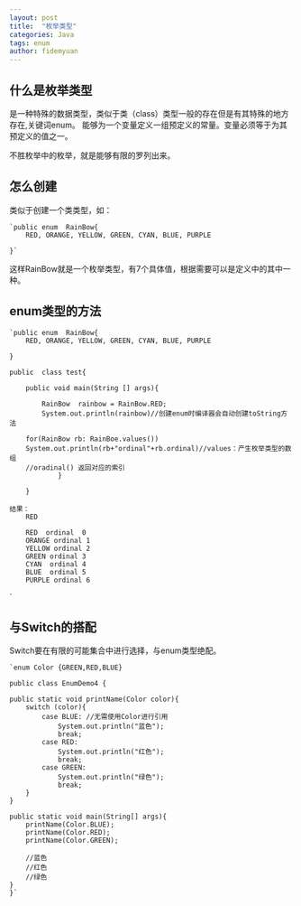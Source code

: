 ```yaml
---
layout: post
title:  "枚举类型"
categories: Java
tags: enum
author: fidemyuan
---
```


## 什么是枚举类型

是一种特殊的数据类型，类似于类（class）类型一般的存在但是有其特殊的地方存在,关键词enum。 能够为一个变量定义一组预定义的常量。变量必须等于为其预定义的值之一。

不胜枚举中的枚举，就是能够有限的罗列出来。

## 怎么创建

类似于创建一个类类型，如：

	`public enum  RainBow{
		RED, ORANGE, YELLOW, GREEN, CYAN, BLUE, PURPLE	

	}`

	
这样RainBow就是一个枚举类型，有7个具体值，根据需要可以是定义中的其中一种。

## enum类型的方法

	`public enum  RainBow{
		RED, ORANGE, YELLOW, GREEN, CYAN, BLUE, PURPLE	

	}

	public  class test{

		public void main(String [] args){

			RainBow  rainbow = RainBow.RED;
			System.out.println(rainbow)//创建enum时编译器会自动创建toString方法
			
		for(RainBow rb: RainBoe.values())
		System.out.println(rb+"ordinal"+rb.ordinal)//values：产生枚举类型的数组
		//oradinal() 返回对应的索引
				}
			
		}

	结果：
	 	RED

		RED  ordinal  0
		ORANGE ordinal 1
		YELLOW ordinal 2
		GREEN ordinal 3
		CYAN  ordinal 4
		BLUE  ordinal 5
		PURPLE ordinal 6

   `

##  与Switch的搭配

Switch要在有限的可能集合中进行选择，与enum类型绝配。

	`enum Color {GREEN,RED,BLUE}

	public class EnumDemo4 {

    public static void printName(Color color){
        switch (color){
            case BLUE: //无需使用Color进行引用
                System.out.println("蓝色");
                break;
            case RED:
                System.out.println("红色");
                break;
            case GREEN:
                System.out.println("绿色");
                break;
        }
    }

    public static void main(String[] args){
        printName(Color.BLUE);
        printName(Color.RED);
        printName(Color.GREEN);

        //蓝色
        //红色
        //绿色
    }
	}`



